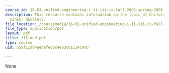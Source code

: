 ```yaml
---
course_id: 16-01-unified-engineering-i-ii-iii-iv-fall-2005-spring-2006
description: This resource contains information on the topic of Uniform flow, sources,
  sinks, doublets.
file_location: /coursemedia/16-01-unified-engineering-i-ii-iii-iv-fall-2005-spring-2006/559f11db4aedafec8c4e03c01114c9c6_f15_mud.pdf
file_type: application/pdf
layout: pdf
title: f15_mud.pdf
type: course
uid: 559f11db4aedafec8c4e03c01114c9c6

---
```

None